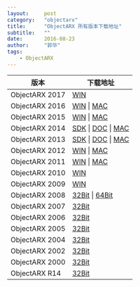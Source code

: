 ```yaml
---
layout:     post
category:   "objectarx"
title:      "ObjectARX 所有版本下载地址"
subtitle:   ""
date:       2016-08-23
author:     "郭华"
tags:
    - ObjectARX
---
```


版本           | 下载地址
---------------|------
ObjectARX 2017 | [WIN](http://download.autodesk.com/esd/objectarx/2017/Autodesk_ObjectARX_2017_Win_64_and_32_Bit.sfx.exe)
ObjectARX 2016 | [WIN](http://download.autodesk.com/esd/objectarx/2016/Autodesk_ObjectARX_2016_Win_64_and_32_Bit.exe) &#124; [MAC](http://download.autodesk.com/esd/objectarx/2016/ObjectARX_2016_English_Mac_OSX.dmg)
ObjectARX 2015 | [WIN](http://download.autodesk.com/esd/objectarx/2015/Autodesk_ObjectARX_2015_Win_64_and_32_Bit.exe) &#124; [MAC](http://download.autodesk.com/esd/objectarx/2015/Autodesk_ObjectARX_2015_English_Mac_OSX.dmg)
ObjectARX 2014 | [SDK](http://download.autodesk.com/esd/objectarx/2014/Autodesk_ObjectARX_2014_Win_64_and_32Bit.sfx.exe) &#124; [DOC](http://download.autodesk.com/esd/objectarx/2014/Autodesk_ObjectARX_2014_Documentation.sfx.exe) &#124; [MAC](http://download.autodesk.com/esd/objectarx/2014/Autodesk_ObjectARX_2014_English_Mac_OSX.dmg)
ObjectARX 2013 | [SDK](http://download.autodesk.com/esd/objectarx/2013/ObjectARX_2013_Win_64_and_32Bit.exe) &#124; [DOC](http://download.autodesk.com/esd/objectarx/2013/ObjectARX_2013_Documentation.exe) &#124; [MAC](http://download.autodesk.com/esd/objectarx/2013/ObjectARX_2013_English_Mac_OSX.dmg)
ObjectARX 2012 | [WIN](http://download.autodesk.com/esd/objectarx/2012/ObjectARX_2012_Win_64_and_32Bit.exe) &#124; [MAC](http://download.autodesk.com/esd/objectarx/2012/ObjectARX_2012_English_Mac_OSX.dmg)
ObjectARX 2011 | [WIN](http://download.autodesk.com/esd/objectarx/2011/ObjectARX_2011_Win_64_and_32Bit.exe) &#124; [MAC](http://download.autodesk.com/esd/objectarx/2011/ObjectARX_2011_English_Mac_OSX.dmg)
ObjectARX 2010 | [WIN](http://download.autodesk.com/akdlm/esd/dlm/objectarx/ObjectARX_2010_Win_64_and_32Bit.exe)
ObjectARX 2009 | [WIN](http://download.autodesk.com/esd/objectarx/2009/ObjectARX_2009_Win_64_and_32Bit.exe)
ObjectARX 2008 | [32Bit](http://download.autodesk.com/esd/objectarx/2008/ObjectARX_2008_32Bit.exe)  &#124; [64Bit](http://download.autodesk.com/esd/objectarx/2008/ObjectARX_2008_64Bit.exe)
ObjectARX 2007 | [32Bit](http://download.autodesk.com/esd/objectarx/2007/Arx_All.exe)
ObjectARX 2006 | [32Bit](http://download.autodesk.com/WebPub/autocad/oarx2006/Arx_All.exe)
ObjectARX 2005 | [32Bit](http://download.autodesk.com/WebPub/Developer/autocad/Arx_All2005.exe)
ObjectARX 2004 | [32Bit](http://download.autodesk.com/WebPub/autocad/oarx/arx_sdk.exe)
ObjectARX 2002 | [32Bit](http://download.autodesk.com/pub/objectarx/objectarx_2002/K030.arx.plus.all.zip)
ObjectARX 2000 | [32Bit](http://download.autodesk.com/pub/objectarx/ObjectArxSDK.exe)
ObjectARX R14  | [32Bit](http://download.autodesk.com/Pub/developer/sdk/obarxsdk.exe)
